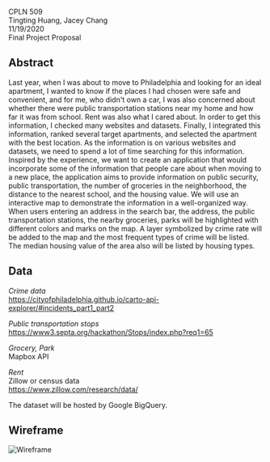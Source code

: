 CPLN 509
<br> Tingting Huang, Jacey Chang
<br> 11/19/2020
<br> Final Project Proposal


## Abstract
Last year, when I was about to move to Philadelphia and looking for an ideal apartment,
I wanted to know if the places I had chosen were safe and convenient, and for me, who didn't own a car,
I was also concerned about whether there were public transportation stations near my home and how far it 
was from school. Rent was also what I cared about. In order to get this information, I checked many websites 
and datasets. Finally, I integrated this information, ranked several target apartments, and selected the 
apartment with the best location. As the information is on various websites and datasets, we need to spend 
a lot of time searching for this information. Inspired by the experience, we want to create an application that 
would incorporate some of the information that people care about when moving to a new place, the application aims 
to provide information on public security, public transportation, the number of groceries in the neighborhood, 
the distance to the nearest school, and the housing value. We will use an interactive map to demonstrate the information 
in a well-organized way. When users entering an address in the search bar, the address, the public transportation stations, 
the nearby groceries, parks will be highlighted with different colors and marks on the map. A layer symbolized by crime rate 
will be added to the map and the most frequent types of crime will be listed. The median housing value of the area also will 
be listed by housing types.

## Data

*Crime data*
<br>https://cityofphiladelphia.github.io/carto-api-explorer/#incidents_part1_part2

*Public transportation stops*
<br>https://www3.septa.org/hackathon/Stops/index.php?req1=65

*Grocery, Park*
<br>Mapbox API

*Rent*
<br>Zillow or census data
<br>https://www.zillow.com/research/data/

The dataset will be hosted by Google BigQuery.

## Wireframe
![Wireframe](https://s3.amazonaws.com/assets.mockflow.com/app/wireframepro/company/C859752deecf4c946794ea46188dedce3/projects/M52960820a7f9f28802b896bfbd6a47a81605904959174/pages/cee1db473ed74bf18a15ac7ff51ede38/image/cee1db473ed74bf18a15ac7ff51ede38.png)
